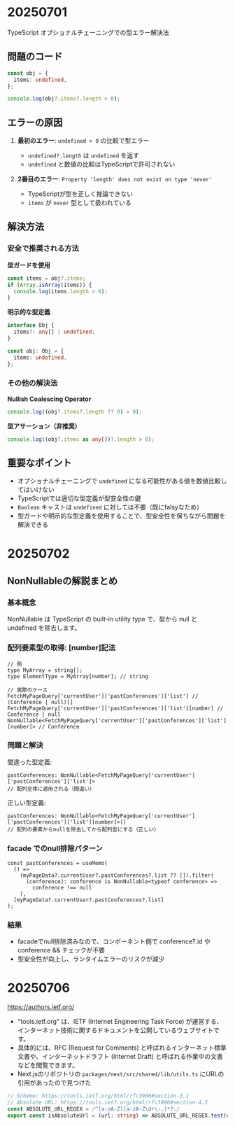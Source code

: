 # 20250701

TypeScript オプショナルチェーニングでの型エラー解決法

## 問題のコード
```typescript
const obj = {
  items: undefined,
};

console.log(obj?.items?.length > 0);
```

## エラーの原因

1. **最初のエラー**: `undefined > 0` の比較で型エラー
   - `undefined?.length` は `undefined` を返す
   - `undefined` と数値の比較はTypeScriptで許可されない

2. **2番目のエラー**: `Property 'length' does not exist on type 'never'`
   - TypeScriptが型を正しく推論できない
   - `items` が `never` 型として扱われている

## 解決方法

### 安全で推奨される方法

**型ガードを使用**
```typescript
const items = obj?.items;
if (Array.isArray(items)) {
  console.log(items.length > 0);
}
```

**明示的な型定義**
```typescript
interface Obj {
  items?: any[] | undefined;
}

const obj: Obj = {
  items: undefined,
};
```

### その他の解決法

**Nullish Coalescing Operator**
```typescript
console.log((obj?.items?.length ?? 0) > 0);
```

**型アサーション（非推奨）**
```typescript
console.log((obj?.items as any[])?.length > 0);
```

## 重要なポイント

- オプショナルチェーニングで `undefined` になる可能性がある値を数値比較してはいけない
- TypeScriptでは適切な型定義が型安全性の鍵
- `Boolean` キャストは `undefined` に対しては不要（既にfalsyなため）
- 型ガードや明示的な型定義を使用することで、型安全性を保ちながら問題を解決できる

# 20250702

## NonNullableの解説まとめ

### 基本概念

NonNullable<T> は TypeScript の built-in utility type で、型から null と undefined を除去します。

### 配列要素型の取得: [number]記法

```tsx
// 例
type MyArray = string[];
type ElementType = MyArray[number]; // string

// 実際のケース
FetchMyPageQuery['currentUser']['pastConferences']['list'] // (Conference | null)[]
FetchMyPageQuery['currentUser']['pastConferences']['list'][number] // Conference | null
NonNullable<FetchMyPageQuery['currentUser']['pastConferences']['list'][number]> // Conference

```

### 問題と解決

間違った型定義:

```tsx
pastConferences: NonNullable<FetchMyPageQuery['currentUser']['pastConferences']['list']>
// 配列全体に適用される（間違い）

```

正しい型定義:

```tsx
pastConferences: NonNullable<FetchMyPageQuery['currentUser']['pastConferences']['list'][number]>[]
// 配列の要素からnullを除去してから配列型にする（正しい）

```

### facade でのnull排除パターン

```tsx
const pastConferences = useMemo(
  () =>
    (myPageData?.currentUser?.pastConferences?.list ?? []).filter(
      (conference): conference is NonNullable<typeof conference> =>
        conference !== null
    ),
  [myPageData?.currentUser?.pastConferences?.list]
);

```

### 結果

- facadeでnull排除済みなので、コンポーネント側で conference?.id や conference && チェックが不要
- 型安全性が向上し、ランタイムエラーのリスクが減少

# 20250706

https://authors.ietf.org/

- "tools.ietf.org" は、IETF (Internet Engineering Task Force) が運営する、インターネット技術に関するドキュメントを公開しているウェブサイトです。
- 具体的には、RFC (Request for Comments) と呼ばれるインターネット標準文書や、インターネットドラフト (Internet Draft) と呼ばれる作業中の文書などを閲覧できます。
- Next.jsのリポジトリの `packages/next/src/shared/lib/utils.ts` にURLの引用があったので見つけた

```ts
// Scheme: https://tools.ietf.org/html/rfc3986#section-3.1
// Absolute URL: https://tools.ietf.org/html/rfc3986#section-4.3
const ABSOLUTE_URL_REGEX = /^[a-zA-Z][a-zA-Z\d+\-.]*?:/
export const isAbsoluteUrl = (url: string) => ABSOLUTE_URL_REGEX.test(url)
```
